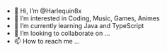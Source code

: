 - 👋 Hi, I’m @Harlequin8x
- 👀 I’m interested in Coding, Music, Games, Animes
- 🌱 I’m currently learning Java and TypeScript
- 💞️ I’m looking to collaborate on ...
- 📫 How to reach me ...

<!---
Harlequin8x/Harlequin8x is a ✨ special ✨ repository because its `README.md` (this file) appears on your GitHub profile.
You can click the Preview link to take a look at your changes.
--->
